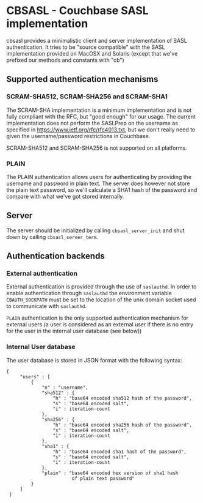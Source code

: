 # CBSASL - Couchbase SASL implementation

cbsasl provides a minimalistic client and server implementation of SASL
authentication. It tries to be "source compatible" with the SASL
implementation provided on MacOSX and Solaris (except that we've
prefixed our methods and constants with "cb")

## Supported authentication mechanisms

### SCRAM-SHA512, SCRAM-SHA256 and SCRAM-SHA1

The SCRAM-SHA implementation is a minimum implementation and is not fully
compliant with the RFC, but "good enough" for our usage. The current
implementation does not perform the SASLPrep on the username as specified
in https://www.ietf.org/rfc/rfc4013.txt, but we don't really need to
given the username/password restrictions in Couchbase.

SCRAM-SHA512 and SCRAM-SHA256 is not supported on all platforms.

### PLAIN

The PLAIN authentication allows users for authenticating by providing
the username and password in plain text. The server does however not
store the plain text password, so we'll calculate a SHA1 hash of the
password and compare with what we've got stored internally.

## Server

The server should be initialized by calling `cbsasl_server_init` and shut
down by calling `cbsasl_server_term`.

## Authentication backends

### External authentication

External authentication is provided through the use of `saslauthd`.
In order to enable authentication through `saslauthd` the environment
variable `CBAUTH_SOCKPATH` must be set to the location of the unix
domain socket used to communicate with `saslauthd`.

`PLAIN` authentication is the only supported authentication mechanism
for external users (a user is considered as an external user if there
is no entry for the user in the internal user database (see below))

### Internal User database

The user database is stored in JSON format with the following syntax:

    {
         "users" : [
             {
                 "n" : "username",
                 "sha512" : {
                     "h" : "base64 encoded sha512 hash of the password",
                     "s" : "base64 encoded salt",
                     "i" : iteration-count
                 },
                 "sha256" : {
                     "h" : "base64 encoded sha256 hash of the password",
                     "s" : "base64 encoded salt",
                     "i" : iteration-count
                 },
                 "sha1" : {
                     "h" : "base64 encoded sha1 hash of the password",
                     "s" : "base64 encoded salt",
                     "i" : iteration-count
                 },
                 "plain" : "base64 encoded hex version of sha1 hash
                            of plain text password"
             }
         ]
     }
